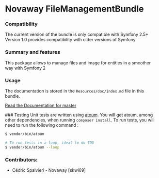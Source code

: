 # Novaway FileManagementBundle

### Compatibility

The current version of the bundle is only compatible with Symfony 2.5+
Version 1.0 provides compatibility with older versions of Symfony

### Summary and features
This package allows to manage files and image for entities in a smoother way with Symfony 2

### Usage
The documentation is stored in the `Resources/doc/index.md` file in this bundle.

[Read the Documentation for master](https://github.com/novaway/NovawayFileManagementBundle/blob/master/Resources/doc/index.md)

### Testing
Unit tests are written using [atoum](https://github.com/atoum/atoum). You will get atoum, among other dependencies, when
running `composer install`. To run tests, you will need to run the following command :

``` sh
$ vendor/bin/atoum

# To run tests in a loop, ideal to do TDD
$ vendor/bin/atoum --loop
```

### Contributors:
- Cédric Spalvieri - Novaway [skwi69]
